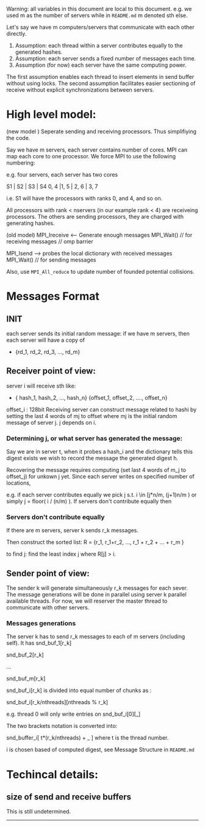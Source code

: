 Warning: all variables in this document are local to this document. e.g.
we used m as the number of servers while in `README.md` m denoted sth else.

Let's say we have m computers/servers that communicate with each other directly.
1. Assumption: each thread within a server contributes equally to the generated hashes.
2. Assumption: each server sends a fixed number of messages each time.
3. Assumption (for now) each server have the same computing power.


The first assumption enables each thread to insert elements in send buffer
without using locks. The second assumption facilitates easier sectioning of
receive without explicit synchronizations between servers.






# High level model:
(new model )
Seperate sending and receiving processors. Thus simplifiying the code.

Say we have m servers, each server contains number of cores. MPI can map 
each core to one processor. We force MPI to use the following numbering:

e.g. four servers, each server has two cores

S1    | S2   | S3   | S4
0, 4  |1, 5  | 2, 6 | 3, 7 

i.e. S1 will have the processors with ranks 0, and 4, and so on. 

All processors with rank < nservers (in our example rank < 4) are receiveing
processors. The others are sending processors, they are charged with generating
hashes.





(old model)
MPI_Ireceive <--
Generate enough messages
MPI_Wait() // for receiving messages 
// omp barrier


MPI_Isend -->
probes the local dictionary with received messages
MPI_Wait() // for sending messages


Also, use `MPI_All_reduce` to update number of founded potential collisions.


# Messages Format


## INIT
each server sends its initial random message:
if we have m servers, then each server will have a copy of
- {rd_1, rd_2, rd_3, ..., rd_m}




## Receiver point of view:

server i will receive sth like: 
- {  hash_1,   hash_2, ...,     hash_n}
  {offset_1, offset_2, ....,  offset_n}

offset_i : 128bit
Receiving server can construct message related to hashi by setting the last
4 words of mj to offset where mj is the initial random message of server j.
j depends on i.

### Determining j, or what server has generated the message:
Say we are in server t, when it probes a hash_i and the dictionary tells this
digest exists we wish to record the message the generated digest h.

Recovering the message requires computing (set last 4 words of m\_j to offset\_j)
for unkown j yet.  Since each server writes on specified number of locations, 


e.g. if each server contributes equally we pick j s.t. i \in [j*n/m, (j+1)n/m )
or simply j = floor( i / (n/m) ). If servers don't contribute equally then

### Servers don't contribute equally
If there are m servers, server k sends r_k messages.

Then construct the sorted list:
R = {r_1, r_1+r_2, ..., r_1 + r_2 + ... + r_m }

to find j:
find the least index j where R[j] > i.




## Sender point of view:

The sender k will generate simultaneously r_k messages for each sever. 
The message generations will be done in parallel using server k parallel
available threads. For now, we will reserver the master thread to communicate
with other servers.





### Messages generations
The server k has to send r_k messages to each of m servers (including self). 
It has 
snd_buf_1[r_k]

snd_buf_2[r_k]

...

snd_buf_m[r_k]



snd_buf_i[r_k] is divided into equal number of chunks as :

snd_buf_i[r_k/nthreads][nthreads % r_k]

e.g. thread 0 will only write entries on snd_buf_i[0][_]

The two brackets notation is converted into:


snd_buffer_i[ t*(r_k/nthreads) + _ ] where t is the thread number.


i is chosen based of computed digest, see Message Structure in `README.md`



# Techincal details:

## size of send and receive buffers
This is still undetermined.




---



